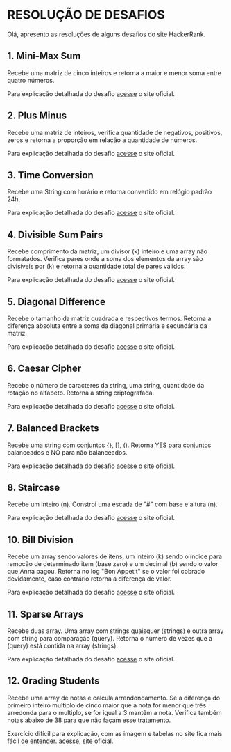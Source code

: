# RESOLUÇÃO DE DESAFIOS

Olá, apresento as resoluções de alguns desafios do site HackerRank.

## 1. Mini-Max Sum
Recebe uma matriz de cinco inteiros e retorna a maior e menor soma entre quatro números.

Para explicação detalhada do desafio [acesse](https://www.hackerrank.com/challenges/three-month-preparation-kit-mini-max-sum/problem?h_l=interview&isFullScreen=true&playlist_slugs%5B%5D%5B%5D=preparation-kits&playlist_slugs%5B%5D%5B%5D=three-month-preparation-kit&playlist_slugs%5B%5D%5B%5D=three-month-week-one) o site oficial. 

## 2. Plus Minus
Recebe uma matriz de inteiros, verifica quantidade de negativos, positivos, zeros e retorna a proporção em relação a quantidade de números.

Para explicação detalhada do desafio [acesse](https://www.hackerrank.com/challenges/one-week-preparation-kit-plus-minus/problem?isFullScreen=true&h_l=interview&playlist_slugs%5B%5D=preparation-kits&playlist_slugs%5B%5D=one-week-preparation-kit&playlist_slugs%5B%5D=one-week-day-one) o site oficial. 

## 3. Time Conversion
Recebe uma String com horário e retorna convertido em relógio padrão 24h.

Para explicação detalhada do desafio [acesse](https://www.hackerrank.com/challenges/one-week-preparation-kit-time-conversion/problem?isFullScreen=true&h_l=interview&playlist_slugs%5B%5D=preparation-kits&playlist_slugs%5B%5D=one-week-preparation-kit&playlist_slugs%5B%5D=one-week-day-one) o site oficial. 

## 4. Divisible Sum Pairs
Recebe comprimento da matriz, um divisor (k) inteiro e uma array não formatados. Verifica pares onde a soma dos elementos da array são divisíveis por (k) e retorna a quantidade total de pares válidos.

Para explicação detalhada do desafio [acesse](https://www.hackerrank.com/challenges/three-month-preparation-kit-divisible-sum-pairs/problem?isFullScreen=true&h_l=interview&playlist_slugs%5B%5D=preparation-kits&playlist_slugs%5B%5D=three-month-preparation-kit&playlist_slugs%5B%5D=three-month-week-one) o site oficial. 

## 5. Diagonal Difference
Recebe o tamanho da matriz quadrada e respectivos termos. Retorna a diferença absoluta entre a soma da diagonal primária e secundária da matriz.

Para explicação detalhada do desafio [acesse](https://www.hackerrank.com/challenges/one-week-preparation-kit-diagonal-difference/problem?isFullScreen=true&h_l=interview&playlist_slugs%5B%5D=preparation-kits&playlist_slugs%5B%5D=one-week-preparation-kit&playlist_slugs%5B%5D=one-week-day-two) o site oficial.

## 6. Caesar Cipher
Recebe o número de caracteres da string, uma string, quantidade da rotação no alfabeto. Retorna a string criptografada.

Para explicação detalhada do desafio [acesse](https://www.hackerrank.com/challenges/one-week-preparation-kit-caesar-cipher-1/problem?isFullScreen=true&h_l=interview&playlist_slugs%5B%5D=preparation-kits&playlist_slugs%5B%5D=one-week-preparation-kit&playlist_slugs%5B%5D=one-week-day-three) o site oficial.

## 7. Balanced Brackets
Recebe uma string com conjuntos {}, [], (). Retorna YES para conjuntos balanceados e NO para não balanceados.

Para explicação detalhada do desafio [acesse](https://www.hackerrank.com/challenges/one-week-preparation-kit-balanced-brackets/problem?isFullScreen=true&h_l=interview&playlist_slugs%5B%5D=preparation-kits&playlist_slugs%5B%5D=one-week-preparation-kit&playlist_slugs%5B%5D=one-week-day-five) o site oficial.

## 8. Staircase
Recebe um inteiro (n). Constroi uma escada de "#" com base e altura (n).

Para explicação detalhada do desafio [acesse](https://www.hackerrank.com/challenges/staircase/problem?isFullScreen=true) o site oficial.

## 10. Bill Division
Recebe um array sendo valores de itens, um inteiro (k) sendo o índice para remocão de determinado item (base zero) e um decimal (b) sendo o valor que Anna pagou. Retorna no log "Bon Appetit" se o valor foi cobrado devidamente, caso contrário retorna a diferença de valor.

Para explicação detalhada do desafio [acesse](https://www.hackerrank.com/challenges/bon-appetit/problem?isFullScreen=true) o site oficial.

## 11. Sparse Arrays
Recebe duas array. Uma array com strings quaisquer (strings) e outra array com string para comparação (query). Retorna o número de vezes que a (query) está contida na array (strings).

Para explicação detalhada do desafio [acesse](https://www.hackerrank.com/challenges/three-month-preparation-kit-sparse-arrays/problem?isFullScreen=true&h_l=interview&playlist_slugs%5B%5D=preparation-kits&playlist_slugs%5B%5D=three-month-preparation-kit&playlist_slugs%5B%5D=three-month-week-one#) o site oficial.

## 12. Grading Students
Recebe uma array de notas e calcula arrendondamento. Se a diferença do primeiro inteiro multiplo de cinco maior que a nota for menor que três arredonda para o multiplo, se for igual a 3 mantêm a nota. Verifica também notas abaixo de 38 para que não façam esse tratamento.

Exercício difícil para explicação, com as imagem e tabelas no site fica mais fácil de entender. [acesse](https://www.hackerrank.com/challenges/grading/problem?isFullScreen=true), site oficial.
